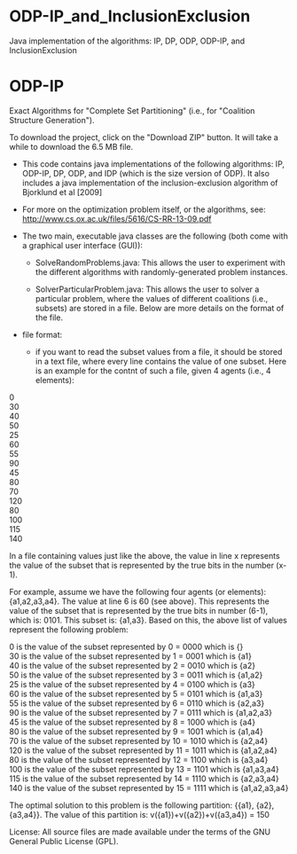 # ODP-IP_and_InclusionExclusion
Java implementation of the algorithms: IP, DP, ODP, ODP-IP, and InclusionExclusion

ODP-IP
======

Exact Algorithms for "Complete Set Partitioning" (i.e., for "Coalition Structure Generation").

To download the project, click on the "Download ZIP" button. It will take a while to download the 6.5 MB file.

  * This code contains java implementations of the following algorithms: IP, ODP-IP, DP, ODP, and IDP (which is the size version of ODP). It also includes a java implementation of the inclusion-exclusion algorithm of Bjorklund et al [2009]

  * For more on the optimization problem itself, or the algorithms, see: http://www.cs.ox.ac.uk/files/5616/CS-RR-13-09.pdf

  * The two main, executable java classes are the following (both come with a graphical user interface (GUI)):

      - SolveRandomProblems.java: This allows the user to experiment with the different algorithms with randomly-generated problem instances.

      - SolverParticularProblem.java: This allows the user to solver a particular problem, where the values of different coalitions (i.e., subsets) are stored in a file. Below are more details on the format of the file.

  * file format:
      - if you want to read the subset values from a file, it should be stored in a text file, where every line contains the value of one subset. Here is an example for the contnt of such a file, given 4 agents (i.e., 4 elements):

0  
30  
40  
50  
25  
60  
55  
90  
45  
80  
70  
120  
80  
100  
115  
140  

In a file containing values just like the above, the value in line x represents the value of the subset that is represented by the true bits in the number (x-1).

For example, assume we have the following four agents (or elements): {a1,a2,a3,a4}. The value at line 6 is 60 (see above). This represents the value of the subset that is represented by the true bits in number (6-1), which is: 0101. This subset is: {a1,a3}. Based on this, the above list of values represent the following problem:

0	is the value of the subset represented by	0 = 0000	which is {}  
30	is the value of the subset represented by	1 = 0001	which is {a1}  
40	is the value of the subset represented by	2 = 0010	which is {a2}  
50	is the value of the subset represented by	3 = 0011	which is {a1,a2}  
25	is the value of the subset represented by	4 = 0100	which is {a3}  
60	is the value of the subset represented by	5 = 0101	which is {a1,a3}  
55	is the value of the subset represented by	6 = 0110	which is {a2,a3}  
90	is the value of the subset represented by	7 = 0111	which is {a1,a2,a3}  
45	is the value of the subset represented by	8 = 1000	which is {a4}  
80	is the value of the subset represented by	9 = 1001	which is {a1,a4}  
70	is the value of the subset represented by	10 = 1010	which is {a2,a4}  
120	is the value of the subset represented by	11 = 1011	which is {a1,a2,a4}  
80	is the value of the subset represented by	12 = 1100	which is {a3,a4}  
100	is the value of the subset represented by	13 = 1101	which is {a1,a3,a4}  
115	is the value of the subset represented by	14 = 1110	which is {a2,a3,a4}  
140	is the value of the subset represented by	15 = 1111	which is {a1,a2,a3,a4}  

The optimal solution to this problem is the following partition: {{a1}, {a2}, {a3,a4}}. The value of this partition is: v({a1})+v({a2})+v({a3,a4}) = 150

License: All source files are made available under the terms of the GNU General Public License (GPL).
